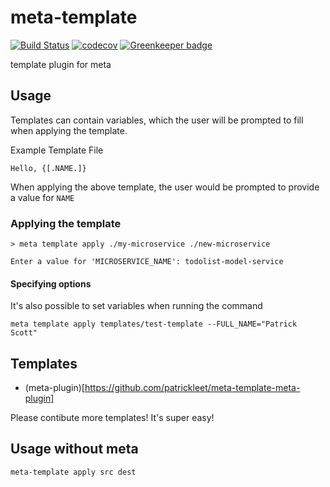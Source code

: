 # meta-template
[![Build Status](https://travis-ci.org/patrickleet/meta-template.svg?branch=master)](https://travis-ci.org/patrickleet/meta-template)
[![codecov](https://codecov.io/gh/patrickleet/meta-template/branch/master/graph/badge.svg)](https://codecov.io/gh/patrickleet/meta-template)
[![Greenkeeper badge](https://badges.greenkeeper.io/patrickleet/meta-template.svg)](https://greenkeeper.io/)

template plugin for meta

## Usage

Templates can contain variables, which the user will be prompted to fill when applying the template.

Example Template File
```
Hello, {[.NAME.]}
```

When applying the above template, the user would be prompted to provide a value for `NAME`

### Applying the template

```
> meta template apply ./my-microservice ./new-microservice

Enter a value for 'MICROSERVICE_NAME': todolist-model-service
```

#### Specifying options
It's also possible to set variables when running the command
```
meta template apply templates/test-template --FULL_NAME="Patrick Scott"
```


## Templates

* (meta-plugin)[https://github.com/patrickleet/meta-template-meta-plugin]

Please contibute more templates! It's super easy!

## Usage without meta

```
meta-template apply src dest
```